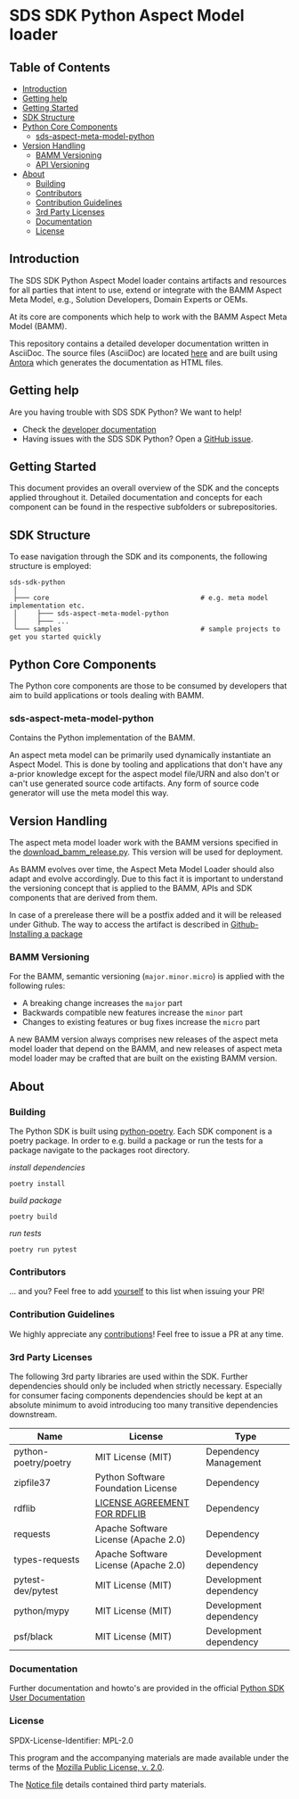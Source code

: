 # SDS SDK Python Aspect Model loader

## Table of Contents

- [Introduction](#introduction)
- [Getting help](#getting-help)
- [Getting Started](#getting-started)
- [SDK Structure](#sdk-structure)
- [Python Core Components](#python-core-components)
    - [sds-aspect-meta-model-python](#sds-aspect-meta-model-python)
- [Version Handling](#version-handling)
    - [BAMM Versioning](#bamm-versioning)
    - [API Versioning](#api-versioning)
- [About](#about)
    - [Building](#building)
    - [Contributors](#contributors)
    - [Contribution Guidelines](#contribution-guidelines)
    - [3rd Party Licenses](#3rd-party-licenses)
    - [Documentation](#documentation)
    - [License](#license)

## Introduction

The SDS SDK Python Aspect Model loader contains artifacts and resources for all parties that intent to use, extend or
integrate with the BAMM Aspect Meta Model, e.g., Solution Developers,
Domain Experts or OEMs.

At its core are components which help to work with the BAMM Aspect Meta Model (BAMM).

This repository contains a detailed developer documentation written in AsciiDoc. The source files (AsciiDoc) are
located [here](documentation/python-sdk-guide)
and are built using
[Antora](https://antora.org/) which generates the documentation as HTML files.

## Getting help

Are you having trouble with SDS SDK Python? We want to help!

* Check the [developer documentation](https://openmanufacturingplatform.github.io)
* Having issues with the SDS SDK Python? Open
  a [GitHub issue](https://github.com/OpenManufacturingPlatform/sds-sdk-py-aspect-model-loader/issues).

## Getting Started

This document provides an overall overview of the SDK and the concepts applied throughout it. Detailed documentation and
concepts for each component can be found in the respective subfolders or subrepositories.

## SDK Structure

To ease navigation through the SDK and its components, the following structure is employed:

```
sds-sdk-python
 │
 ├─── core                                      # e.g. meta model implementation etc.
 │     ├─── sds-aspect-meta-model-python
 │     ├─── ...
 └─── samples                                   # sample projects to get you started quickly
```

## Python Core Components

The Python core components are those to be consumed by developers that aim to build applications or tools dealing with
BAMM.

### sds-aspect-meta-model-python

Contains the Python implementation of the BAMM.

An aspect meta model can be primarily used dynamically instantiate an Aspect Model. This is done by tooling and
applications that don't have any a-prior knowledge except for the aspect model file/URN and also don't or can't use
generated source code artifacts. Any form of source code generator will use the meta model this way.

## Version Handling

The aspect meta model loader work with the BAMM versions specified in the [download_bamm_release.py](core/sds-aspect-meta-model-python/sds_aspect_meta_model_python//bamm_aspect_meta_model/download_bamm_release.py). This version will be used for deployment.

As BAMM evolves over time, the Aspect Meta Model Loader should also adapt and evolve accordingly.
Due to this fact it is important to understand the versioning concept that is applied to the BAMM,
APIs and SDK components that are derived from them.

In case of a prerelease there will be a postfix added and it will be released under Github.
The way to access the artifact is described
in [Github-Installing a package](https://docs.github.com/en/packages/working-with-a-github-packages-registry/working-with-the-apache-maven-registry#installing-a-package)

### BAMM Versioning

For the BAMM, semantic versioning (`major.minor.micro`) is applied with the following rules:

* A breaking change increases the `major` part
* Backwards compatible new features increase the `minor` part
* Changes to existing features or bug fixes increase the `micro` part

A new BAMM version always comprises new releases of the aspect meta model loader that depend on the BAMM, 
and new releases of aspect meta model loader may be crafted that are built on the existing BAMM version.

## About

### Building

The Python SDK is built using [python-poetry](https://python-poetry.org/). Each SDK component is a poetry package. In
order to e.g. build a package or run the tests for a package navigate to the packages root directory.

*install dependencies*

`poetry install`

*build package*

`poetry build`

*run tests*

`poetry run pytest`

### Contributors

... and you? Feel free to add [yourself](AUTHORS.md) to this list when issuing your PR!

### Contribution Guidelines

We highly appreciate any [contributions](CONTRIBUTING.md)! Feel free to issue a PR at any time.

### 3rd Party Licenses

The following 3rd party libraries are used within the SDK. Further dependencies should only be included when strictly
necessary. Especially for consumer facing components dependencies should be kept at an absolute minimum to avoid
introducing too many transitive dependencies downstream.

| Name                                  | License                              | Type                   |
|---------------------------------------|--------------------------------------|------------------------|
| python-poetry/poetry                  | MIT License (MIT)                    | Dependency Management  |
| zipfile37                             | Python Software Foundation License   | Dependency             |
| rdflib                                | [LICENSE AGREEMENT FOR RDFLIB](https://github.com/RDFLib/rdflib/blob/master/LICENSE)     | Dependency             |
| requests                              | Apache Software License (Apache 2.0) | Dependency             |
| types-requests                        | Apache Software License (Apache 2.0) | Development dependency |
| pytest-dev/pytest                     | MIT License (MIT)                    | Development dependency |
| python/mypy                           | MIT License (MIT)                    | Development dependency |
| psf/black                             | MIT License (MIT)                    | Development dependency |

### Documentation

Further documentation and howto's are provided in the
official [Python SDK User Documentation](https://openmanufacturingplatform.github.io/sds-documentation/python-sdk-guide/1.0.0/index.html)

### License

SPDX-License-Identifier: MPL-2.0

This program and the accompanying materials are made available under the terms of the
[Mozilla Public License, v. 2.0](LICENSE).

The [Notice file](NOTICE.md) details contained third party materials.
